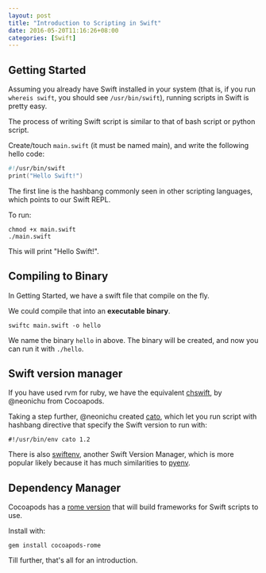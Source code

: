 ```yaml
---
layout: post
title: "Introduction to Scripting in Swift"
date: 2016-05-20T11:16:26+08:00
categories: [Swift]
---
```


## Getting Started

Assuming you already have Swift installed in your system (that is, if you run `whereis swift`, you should see `/usr/bin/swift`), running scripts in Swift is pretty easy.

The process of writing Swift script is similar to that of bash script or python script.

Create/touch `main.swift` (it must be named main), and write the following hello code:

```swift
#!/usr/bin/swift
print("Hello Swift!")
```

The first line is the hashbang commonly seen in other scripting languages, which points to our Swift REPL.

To run:

    chmod +x main.swift
    ./main.swift

This will print "Hello Swift!".



## Compiling to Binary

In Getting Started, we have a swift file that compile on the fly.

We could compile that into an **executable binary**.

    swiftc main.swift -o hello

We name the binary `hello` in above. The binary will be created, and now you can run it with `./hello`.



## Swift version manager

If you have used rvm for ruby, we have the equivalent [chswift](https://github.com/neonichu/chswift), by @neonichu from Cocoapods.

Taking a step further, @neonichu created [cato](https://github.com/neonichu/cato), which let you run script with hashbang directive that specify the Swift version to run with:

    #!/usr/bin/env cato 1.2

There is also [swiftenv](https://github.com/kylef/swiftenv), another Swift Version Manager, which is more popular likely because it has much similarities to [pyenv](https://github.com/yyuu/pyenv).


## Dependency Manager

Cocoapods has a [rome version](https://github.com/neonichu/Rome) that will build frameworks for Swift scripts to use.

Install with:

    gem install cocoapods-rome

Till further, that's all for an introduction. 
